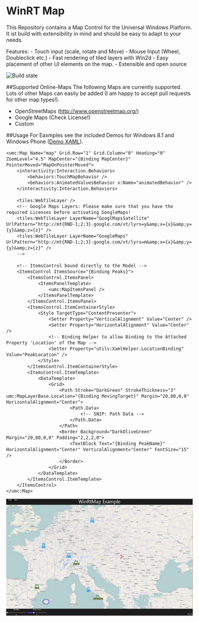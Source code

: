 # WinRT Map
This Repository contains a Map Control for the Universal Windows Platform. It ist build with extensibility in mind and should be easy to adapt to your needs.

Features:
	- Touch input (scale, rotate and Move)
	- Mouse Input (Wheel, Doubleclick etc.)
	- Fast rendering of tiled layers with Win2d
	- Easy placement of other UI elements on the map.
	- Extensible and open source

![Build state](https://ci.appveyor.com/api/projects/status/8ornl2x7enmtlig9?svg=true)

##Supported Online-Maps
The following Maps are currently supported. Lots of other Maps can easily be added (I am happy to accept pull requests for other map types!). 

- OpenStreetMaps (http://www.openstreetmap.org/)
- Google Maps (Check License!)
- Custom

##Usage
For Eaxmples see the included Demos for Windows 8.1 and Windows Phone ([Demo XAML](../blob/master/WinRtMap.Demo/WinRtMap.Demo.Windows/MainPage.xaml)).

```XAML
<umc:Map Name="map" Grid.Row="1" Grid.Column="0" Heading="0" ZoomLevel="4.5" MapCenter="{Binding MapCenter}" PointerMoved="MapOnPointerMoved">
	<interactivity:Interaction.Behaviors>
		<behaviors:TouchMapBehavior />
		<behaviors:AnimatedValuesBehavior x:Name="animatedBehavior" />
	</interactivity:Interaction.Behaviors>

	<tiles:WebTileLayer />
	<!-- Google Maps Layers: Please make sure that you have the required Licenses before activating GoogleMaps!
	<tiles:WebTileLayer LayerName="GooglMapsSatellite" UrlPattern="http://mt{RND-1;2;3}.google.com/vt/lyrs=y&amp;x={x}&amp;y={y}&amp;z={z}" />
	<tiles:WebTileLayer LayerName="GoogleMaps" UrlPattern="http://mt{RND-1;2;3}.google.com/vt/lyrs=m&amp;x={x}&amp;y={y}&amp;z={z}" />
	-->
			
	<!-- ItemsControl bound directly to the Model -->
	<ItemsControl ItemsSource="{Binding Peaks}">
		<ItemsControl.ItemsPanel>
			<ItemsPanelTemplate>
				<umc:MapItemsPanel />
			</ItemsPanelTemplate>
		</ItemsControl.ItemsPanel>
		<ItemsControl.ItemContainerStyle>
			<Style TargetType="ContentPresenter">
				<Setter Property="VerticalAlignment" Value="Center" />
				<Setter Property="HorizontalAlignment" Value="Center" />
				<!-- Binding Helper to allow Binding to the Attached Property 'Location' of the Map -->
				<Setter Property="utils:XamlHelper.LocationBinding" Value="PeakLocation" />
			</Style>
		</ItemsControl.ItemContainerStyle>
		<ItemsControl.ItemTemplate>
			<DataTemplate>
				<Grid>
					<Path Stroke="DarkGreen" StrokeThickness="3" umc:MapLayerBase.Location="{Binding MovingTarget}" Margin="20,80,0,0" HorizontalAlignment="Center">
						<Path.Data>
							<!-- SNIP: Path Data -->
						</Path.Data>
					</Path>
					<Border Background="DarkOliveGreen" Margin="20,80,0,0" Padding="2,2,2,0">
						<TextBlock Text="{Binding PeakName}" HorizontalAlignment="Center" VerticalAlignment="Center" FontSize="15" />
					</Border>
				</Grid>
			</DataTemplate>
		</ItemsControl.ItemTemplate>
	</ItemsControl>
</umc:Map>
```
![Screenshot](docs/Map-Sample.png)
